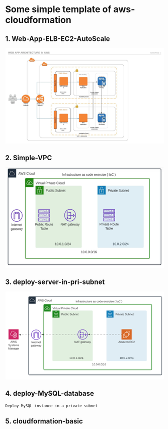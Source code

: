 # Some simple template of aws-cloudformation

## 1. Web-App-ELB-EC2-AutoScale
<img src='Web-App-ELB-EC2-AutoScale/AWSWebApp.jpeg'>

## 2. Simple-VPC
<img src='Simple-VPC/Infra.PNG'>

## 3. deploy-server-in-pri-subnet
<img src='deploy-server-in-pri-subnet/infra.png'>

## 4. deploy-MySQL-database
```
Deploy MySQL instance in a private subnet
```
## 5. cloudformation-basic
